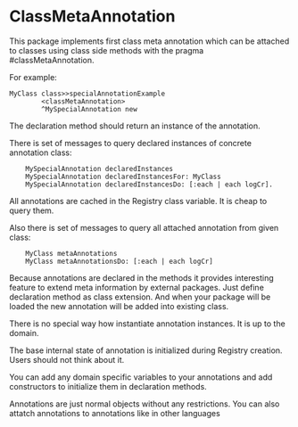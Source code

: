 # ClassMetaAnnotation
This package implements first class meta annotation which can be attached to classes using class side methods with the pragma #classMetaAnnotation. 

For example:
```Smalltalk
MyClass class>>specialAnnotationExample
		<classMetaAnnotation>
		^MySpecialAnnotation new
```
The declaration method should return an instance of the annotation.

There is set of messages to query declared instances of concrete annotation class:
```Smalltalk
	MySpecialAnnotation declaredInstances
	MySpecialAnnotation declaredInstancesFor: MyClass
	MySpecialAnnotation declaredInstancesDo: [:each | each logCr].
```
All annotations are cached in the Registry class variable. It is cheap to query them.

Also there is set of messages to query all attached annotation from given class:
```Smalltalk
	MyClass metaAnnotations
	MyClass metaAnnotationsDo: [:each | each logCr]
```
Because annotations are declared in the methods it provides interesting feature to extend meta information by external packages.
Just define declaration method as class extension. And when your package will be loaded the new annotation will be added into existing class.
 
There is no special way how instantiate annotation instances. It is up to the domain.

The base internal state of annotation is initialized during Registry creation.  Users should not think about it. 

You can add any domain specific variables to your annotations and add constructors to initialize them in declaration methods. 

Annotations are just normal objects without any restrictions. You can also attatch annotations to annotations like in other languages
